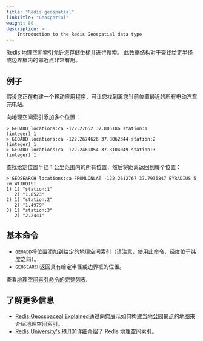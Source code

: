 ```yaml
---
title: "Redis geospatial"
linkTitle: "Geospatial"
weight: 80
description: >
    Introduction to the Redis Geospatial data type
---
```


Redis 地理空间索引允许您存储坐标并进行搜索。
此数据结构对于查找给定半径或边界框内的邻近点非常有用。

## 例子

假设您正在构建一个移动应用程序，可让您找到离您当前位置最近的所有电动汽车充电站。

向地理空间索引添加多个位置：

    > GEOADD locations:ca -122.27652 37.805186 station:1
    (integer) 1
    > GEOADD locations:ca -122.2674626 37.8062344 station:2
    (integer) 1
    > GEOADD locations:ca -122.2469854 37.8104049 station:3
    (integer) 1

查找给定位置半径 1 公里范围内的所有位置，然后将距离返回到每个位置：

    > GEOSEARCH locations:ca FROMLONLAT -122.2612767 37.7936847 BYRADIUS 5 km WITHDIST
    1) 1) "station:1"
       2) "1.8523"
    2) 1) "station:2"
       2) "1.4979"
    3) 1) "station:3"
       2) "2.2441"

## 基本命令

*   `GEOADD`将位置添加到给定的地理空间索引（请注意，使用此命令，经度位于纬度之前）。
*   `GEOSEARCH`返回具有给定半径或边界框的位置。

查看[地理空间索引命令的完整列表](https://redis.io/commands/?group=geo).

## 了解更多信息

*   [Redis Geosspaceal Explained](https://www.youtube.com/watch?v=qftiVQraxmI)通过向您展示如何构建当地公园景点的地图来介绍地理空间索引。
*   [Redis University's RU101](https://university.redis.com/courses/ru101/)详细介绍了 Redis 地理空间索引。
